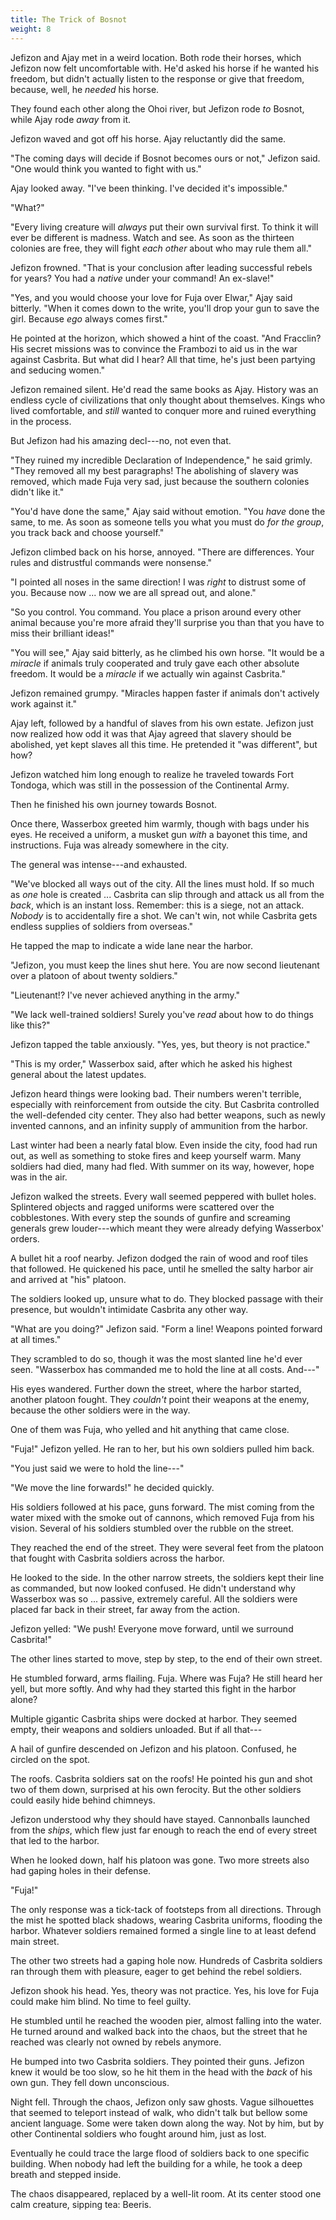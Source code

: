 ```yaml
---
title: The Trick of Bosnot
weight: 8
---
```

Jefizon and Ajay met in a weird location. Both rode their horses, which Jefizon now felt uncomfortable with. He'd asked his horse if he wanted his freedom, but didn't actually listen to the response or give that freedom, because, well, he _needed_ his horse.

They found each other along the Ohoi river, but Jefizon rode _to_ Bosnot, while Ajay rode _away_ from it.

Jefizon waved and got off his horse. Ajay reluctantly did the same.

"The coming days will decide if Bosnot becomes ours or not," Jefizon said. "One would think you wanted to fight with us."

Ajay looked away. "I've been thinking. I've decided it's impossible."

"What?"

"Every living creature will _always_ put their own survival first. To think it will ever be different is madness. Watch and see. As soon as the thirteen colonies are free, they will fight _each other_ about who may rule them all."

Jefizon frowned. "That is your conclusion after leading successful rebels for years? You had a _native_ under your command! An ex-slave!"

"Yes, and you would choose your love for Fuja over Elwar," Ajay said bitterly. "When it comes down to the write, you'll drop your gun to save the girl. Because _ego_ always comes first."

He pointed at the horizon, which showed a hint of the coast. "And Fracclin? His secret missions was to convince the Frambozi to aid us in the war against Casbrita. But what did I hear? All that time, he's just been partying and seducing women."

Jefizon remained silent. He'd read the same books as Ajay. History was an endless cycle of civilizations that only thought about themselves. Kings who lived comfortable, and _still_ wanted to conquer more and ruined everything in the process.

But Jefizon had his amazing decl---no, not even that. 

"They ruined my incredible Declaration of Independence," he said grimly. "They removed all my best paragraphs! The abolishing of slavery was removed, which made Fuja very sad, just because the southern colonies didn't like it."

"You'd have done the same," Ajay said without emotion. "You _have_ done the same, to me. As soon as someone tells you what you must do _for the group_, you track back and choose yourself."

Jefizon climbed back on his horse, annoyed. "There are differences. Your rules and distrustful commands were nonsense."

"I pointed all noses in the same direction! I was _right_ to distrust some of you. Because now ... now we are all spread out, and alone."

"So you control. You command. You place a prison around every other animal because you're more afraid they'll surprise you than that you have to miss their brilliant ideas!"

"You will see," Ajay said bitterly, as he climbed his own horse. "It would be a _miracle_ if animals truly cooperated and truly gave each other absolute freedom. It would be a _miracle_ if we actually win against Casbrita."

Jefizon remained grumpy. "Miracles happen faster if animals don't actively work against it."

Ajay left, followed by a handful of slaves from his own estate. Jefizon just now realized how odd it was that Ajay agreed that slavery should be abolished, yet kept slaves all this time. He pretended it "was different", but how?

Jefizon watched him long enough to realize he traveled towards Fort Tondoga, which was still in the possession of the Continental Army. 

Then he finished his own journey towards Bosnot.

Once there, Wasserbox greeted him warmly, though with bags under his eyes. He received a uniform, a musket gun _with_ a bayonet this time, and instructions. Fuja was already somewhere in the city.

The general was intense---and exhausted. 

"We've blocked all ways out of the city. All the lines must hold. If so much as _one_ hole is created ... Casbrita can slip through and attack us all from the _back_, which is an instant loss. Remember: this is a siege, not an attack. _Nobody_ is to accidentally fire a shot. We can't win, not while Casbrita gets endless supplies of soldiers from overseas."

He tapped the map to indicate a wide lane near the harbor.

"Jefizon, you must keep the lines shut here. You are now second lieutenant over a platoon of about twenty soldiers."

"Lieutenant!? I've never achieved anything in the army."

"We lack well-trained soldiers! Surely you've _read_ about how to do things like this?"

Jefizon tapped the table anxiously. "Yes, yes, but theory is not practice."

"This is my order," Wasserbox said, after which he asked his highest general about the latest updates. 

Jefizon heard things were looking bad. Their numbers weren't terrible, especially with reinforcement from outside the city. But Casbrita controlled the well-defended city center. They also had better weapons, such as newly invented cannons, and an infinity supply of ammunition from the harbor.

Last winter had been a nearly fatal blow. Even inside the city, food had run out, as well as something to stoke fires and keep yourself warm. Many soldiers had died, many had fled. With summer on its way, however, hope was in the air.

Jefizon walked the streets. Every wall seemed peppered with bullet holes. Splintered objects and ragged uniforms were scattered over the cobblestones. With every step the sounds of gunfire and screaming generals grew louder---which meant they were already defying Wasserbox' orders.

A bullet hit a roof nearby. Jefizon dodged the rain of wood and roof tiles that followed. He quickened his pace, until he smelled the salty harbor air and arrived at "his" platoon.

The soldiers looked up, unsure what to do. They blocked passage with their presence, but wouldn't intimidate Casbrita any other way.

"What are you doing?" Jefizon said. "Form a line! Weapons pointed forward at all times."

They scrambled to do so, though it was the most slanted line he'd ever seen. "Wasserbox has commanded me to hold the line at all costs. And---"

His eyes wandered. Further down the street, where the harbor started, another platoon fought. They _couldn't_ point their weapons at the enemy, because the other soldiers were in the way.

One of them was Fuja, who yelled and hit anything that came close.

"Fuja!" Jefizon yelled. He ran to her, but his own soldiers pulled him back.

"You just said we were to hold the line---"

"We move the line forwards!" he decided quickly.

His soldiers followed at his pace, guns forward. The mist coming from the water mixed with the smoke out of cannons, which removed Fuja from his vision. Several of his soldiers stumbled over the rubble on the street.

They reached the end of the street. They were several feet from the platoon that fought with Casbrita soldiers across the harbor.

He looked to the side. In the other narrow streets, the soldiers kept their line as commanded, but now looked confused. He didn't understand why Wasserbox was so ... passive, extremely careful. All the soldiers were placed far back in their street, far away from the action.

Jefizon yelled: "We push! Everyone move forward, until we surround Casbrita!"

The other lines started to move, step by step, to the end of their own street.

He stumbled forward, arms flailing. Fuja. Where was Fuja? He still heard her yell, but more softly. And why had they started this fight in the harbor alone?

Multiple gigantic Casbrita ships were docked at harbor. They seemed empty, their weapons and soldiers unloaded. But if all that---

A hail of gunfire descended on Jefizon and his platoon. Confused, he circled on the spot.

The roofs. Casbrita soldiers sat on the roofs! He pointed his gun and shot two of them down, surprised at his own ferocity. But the other soldiers could easily hide behind chimneys.

Jefizon understood why they should have stayed. Cannonballs launched from the _ships_, which flew just far enough to reach the end of every street that led to the harbor.

When he looked down, half his platoon was gone. Two more streets also had gaping holes in their defense.

"Fuja!"

The only response was a tick-tack of footsteps from all directions. Through the mist he spotted black shadows, wearing Casbrita uniforms, flooding the harbor. Whatever soldiers remained formed a single line to at least defend main street.

The other two streets had a gaping hole now. Hundreds of Casbrita soldiers ran through them with pleasure, eager to get behind the rebel soldiers.

Jefizon shook his head. Yes, theory was not practice. Yes, his love for Fuja could make him blind. No time to feel guilty. 

He stumbled until he reached the wooden pier, almost falling into the water. He turned around and walked back into the chaos, but the street that he reached was clearly not owned by rebels anymore.

He bumped into two Casbrita soldiers. They pointed their guns. Jefizon knew it would be too slow, so he hit them in the head with the _back_ of his own gun. They fell down unconscious.

Night fell. Through the chaos, Jefizon only saw ghosts. Vague silhouettes that seemed to teleport instead of walk, who didn't talk but bellow some ancient language. Some were taken down along the way. Not by him, but by other Continental soldiers who fought around him, just as lost.

Eventually he could trace the large flood of soldiers back to one specific building. When nobody had left the building for a while, he took a deep breath and stepped inside.

The chaos disappeared, replaced by a well-lit room. At its center stood one calm creature, sipping tea: Beeris.